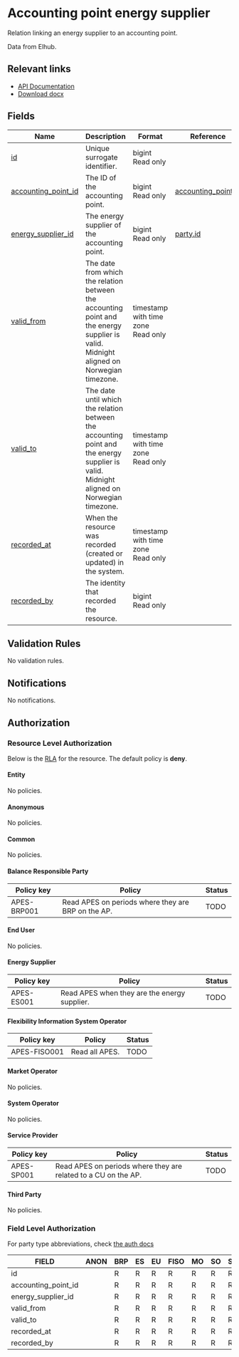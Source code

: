 # Accounting point energy supplier

Relation linking an energy supplier to an accounting point.

Data from Elhub.

## Relevant links

* [API Documentation](/api/v0/#/operations/list_accounting_point_energy_supplier)
* [Download docx](/docs/download/accounting_point_energy_supplier.docx)

## Fields

| Name                                                                                          | Description                                                                                                                              | Format                                 | Reference                                           |
|-----------------------------------------------------------------------------------------------|------------------------------------------------------------------------------------------------------------------------------------------|----------------------------------------|-----------------------------------------------------|
| <a name="field-id" href="#field-id">id</a>                                                    | Unique surrogate identifier.                                                                                                             | bigint<br/>Read only                   |                                                     |
| <a name="field-accounting_point_id" href="#field-accounting_point_id">accounting_point_id</a> | The ID of the accounting point.                                                                                                          | bigint<br/>Read only                   | [accounting_point.id](accounting_point.md#field-id) |
| <a name="field-energy_supplier_id" href="#field-energy_supplier_id">energy_supplier_id</a>    | The energy supplier of the accounting point.                                                                                             | bigint<br/>Read only                   | [party.id](party.md#field-id)                       |
| <a name="field-valid_from" href="#field-valid_from">valid_from</a>                            | The date from which the relation between the accounting point and the energy supplier is valid. Midnight aligned on Norwegian timezone.  | timestamp with time zone<br/>Read only |                                                     |
| <a name="field-valid_to" href="#field-valid_to">valid_to</a>                                  | The date until which the relation between the accounting point and the energy supplier is valid. Midnight aligned on Norwegian timezone. | timestamp with time zone<br/>Read only |                                                     |
| <a name="field-recorded_at" href="#field-recorded_at">recorded_at</a>                         | When the resource was recorded (created or updated) in the system.                                                                       | timestamp with time zone<br/>Read only |                                                     |
| <a name="field-recorded_by" href="#field-recorded_by">recorded_by</a>                         | The identity that recorded the resource.                                                                                                 | bigint<br/>Read only                   |                                                     |

## Validation Rules

No validation rules.

## Notifications

No notifications.

## Authorization

### Resource Level Authorization

Below is the [RLA](../auth.md#resource-level-authorization-rla) for the
resource. The default policy is **deny**.

#### Entity

No policies.

#### Anonymous

No policies.

#### Common

No policies.

#### Balance Responsible Party

| Policy key  | Policy                                             | Status |
|-------------|----------------------------------------------------|--------|
| APES-BRP001 | Read APES on periods where they are BRP on the AP. | TODO   |

#### End User

No policies.

#### Energy Supplier

| Policy key | Policy                                       | Status |
|------------|----------------------------------------------|--------|
| APES-ES001 | Read APES when they are the energy supplier. | TODO   |

#### Flexibility Information System Operator

| Policy key   | Policy         | Status |
|--------------|----------------|--------|
| APES-FISO001 | Read all APES. | TODO   |

#### Market Operator

No policies.

#### System Operator

No policies.

#### Service Provider

| Policy key | Policy                                                         | Status |
|------------|----------------------------------------------------------------|--------|
| APES-SP001 | Read APES on periods where they are related to a CU on the AP. | TODO   |

#### Third Party

No policies.

### Field Level Authorization

For party type abbreviations, check [the auth docs](../auth.md#party)

| FIELD               | ANON | BRP | ES | EU | FISO | MO | SO | SP | TP |
|---------------------|------|-----|----|----|------|----|----|----|----|
| id                  |      | R   | R  | R  | R    | R  | R  | R  | R  |
| accounting_point_id |      | R   | R  | R  | R    | R  | R  | R  | R  |
| energy_supplier_id  |      | R   | R  | R  | R    | R  | R  | R  | R  |
| valid_from          |      | R   | R  | R  | R    | R  | R  | R  | R  |
| valid_to            |      | R   | R  | R  | R    | R  | R  | R  | R  |
| recorded_at         |      | R   | R  | R  | R    | R  | R  | R  | R  |
| recorded_by         |      | R   | R  | R  | R    | R  | R  | R  | R  |
